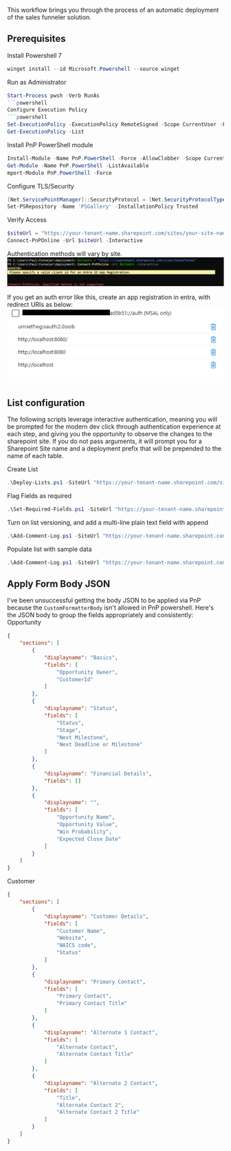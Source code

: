 This workflow brings you through the process of an automatic deployment of the sales funneler solution.


## Prerequisites

Install Powershell 7
```powershell
winget install --id Microsoft.Powershell --source winget
```
Run as Administrator
```powershell
Start-Process pwsh -Verb RunAs
```powershell
Configure Execution Policy
```powershell
Set-ExecutionPolicy -ExecutionPolicy RemoteSigned -Scope CurrentUser -Force
Get-ExecutionPolicy -List
```
Install PnP PowerShell module
```powershell
Install-Module -Name PnP.PowerShell -Force -AllowClobber -Scope CurrentUser
Get-Module -Name PnP.PowerShell -ListAvailable
mport-Module PnP.PowerShell -Force
```

Configure TLS/Security
```powershell
[Net.ServicePointManager]::SecurityProtocol = [Net.SecurityProtocolType]::Tls12
Set-PSRepository -Name 'PSGallery' -InstallationPolicy Trusted
```

Verify Access
```powershell
$siteUrl = "https://your-tenant-name.sharepoint.com/sites/your-site-name"
Connect-PnPOnline -Url $siteUrl -Interactive
```
Authentication methods will vary by site.  
![Auth Error](./images/autherror.png)

If you get an auth error like this, create an app registration in entra, with redirect URIs as below:
![Redirect](./images/redirect.png)

## List configuration
The following scripts leverage interactive authentication, meaning you will be prompted for the modern dev click through authentication experience at each step, and giving you the opportunity to observe the changes to the sharepoint site.  If you do not pass arguments, it will prompt you for a Sharepoint Site name and a deployment prefix that will be prepended to the name of each table. 

Create List
```powershell
.\Deploy-Lists.ps1 -SiteUrl "https://your-tenant-name.sharepoint.com/sites/your-site-name/" -ListPrefix "yourPrefix" 
```

Flag Fields as required
```powershell
.\Set-Required-Fields.ps1 -SiteUrl "https://your-tenant-name.sharepoint.com/sites/your-site-name/" -ListPrefix "yourPrefix" 
```

Turn on list versioning, and add a multi-line plain text field with append
```powershell
.\Add-Comment-Log.ps1 -SiteUrl "https://your-tenant-name.sharepoint.com/sites/your-site-name/" -ListPrefix "yourPrefix" 
```

Populate list with sample data
```powershell
.\Add-Comment-Log.ps1 -SiteUrl "https://your-tenant-name.sharepoint.com/sites/your-site-name/" -ListPrefix "yourPrefix" 
```

## Apply Form Body JSON
I've been unsuccessful getting the body JSON to be applied via PnP because the `CustomFormatterBody` isn't allowed in PnP powershell.  Here's the JSON body to group the fields appropriately and consistently:
Opportunity
```json
{
    "sections": [
        {
            "displayname": "Basics",
            "fields": [
                "Opportunity Owner",
                "CustomerId"
            ]
        },
        {
            "displayname": "Status",
            "fields": [
                "Status",
                "Stage",
                "Next Milestone",
                "Next Deadline or Milestone"
            ]
        },
        {
            "displayname": "Financial Details",
            "fields": []
        },
        {
            "displayname": "",
            "fields": [
                "Opportunity Name",
                "Opportunity Value",
                "Win Probability",
                "Expected Close Date"
            ]
        }
    ]
}
```

Customer
```json
{
    "sections": [
        {
            "displayname": "Customer Details",
            "fields": [
                "Customer Name",
                "Website",
                "NAICS code",
                "Status"
            ]
        },
        {
            "displayname": "Primary Contact",
            "fields": [
                "Primary Contact",
                "Primary Contact Title"
            ]
        },
        {
            "displayname": "Alternate 1 Contact",
            "fields": [
                "Alternate Contact",
                "Alternate Contact Title"
            ]
        },
        {
            "displayname": "Alternate 2 Contact",
            "fields": [
                "Title",
                "Alternate Contact 2",
                "Alternate Contact 2 Title"
            ]
        }
    ]
}
```